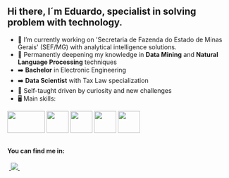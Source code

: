 ## Hi there, I´m Eduardo, specialist in solving problem with technology.
- 🔭 I’m currently working on 'Secretaria de Fazenda do Estado de Minas Gerais' (SEF/MG) with analytical intelligence solutions.
- 🌱 Permanently deepening my knowledge in **Data Mining** and **Natural Language Processing** techniques
- :arrow_right: **Bachelor** in Electronic Engineering
- :arrow_right: **Data Scientist** with Tax Law specialization
- :running: Self-taught driven by curiosity and new challenges
- 🖥️ Main skills:
<div display="inline">
  <img width="85" height="50" src="https://upload.wikimedia.org/wikipedia/commons/thumb/1/10/SAS_logo_horiz.svg/1280px-SAS_logo_horiz.svg.png" />
  <img width="50" height="50" src="https://cdn.jsdelivr.net/gh/devicons/devicon/icons/spss/spss-original.svg" />
  <img width="50" height="50" src="https://cdn.jsdelivr.net/gh/devicons/devicon/icons/python/python-original-wordmark.svg" />
  <img width="50" height="50" src="https://cdn.jsdelivr.net/gh/devicons/devicon/icons/r/r-original.svg" />
  <img width="50" height="50" src="https://cdn.jsdelivr.net/gh/devicons/devicon/icons/docker/docker-original-wordmark.svg" />
</div>

##

#### You can find me in:
&nbsp;<a href="https://www.linkedin.com/in/eduardo-vargas-lossio/">
  <img src="https://img.shields.io/badge/linkedin-%230077B5.svg?style=for-the-badge&logo=linkedin&logoColor=white">
</a>&nbsp;

          
<!--
**elossio/elossio** is a ✨ _special_ ✨ repository because its `README.md` (this file) appears on your GitHub profile.

Here are some ideas to get you started:

- 🔭 I’m currently working on ...
- 🌱 I’m currently learning ...
- 👯 I’m looking to collaborate on ...
- 🤔 I’m looking for help with ...
- 💬 Ask me about ...
- 📫 How to reach me: ...
- 😄 Pronouns: ...
- ⚡ Fun fact: ...
-->
